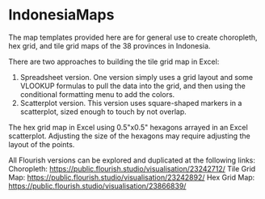 # IndonesiaMaps
The map templates provided here are for general use to create choropleth, hex grid, and tile grid maps of the 38 provinces in Indonesia. 

There are two approaches to building the tile grid map in Excel:
1.	Spreadsheet version. One version simply uses a grid layout and some VLOOKUP formulas to pull the data into the grid, and then using the conditional formatting menu to add the colors. 
2.	Scatterplot version. This version uses square-shaped markers in a scatterplot, sized enough to touch by not overlap. 

The hex grid map in Excel using 0.5"x0.5" hexagons arrayed in an Excel scatterplot. Adjusting the size of the hexagons may require adjusting the layout of the points.

All Flourish versions can be explored and duplicated at the following links:
Choropleth: https://public.flourish.studio/visualisation/23242712/
Tile Grid Map: https://public.flourish.studio/visualisation/23242892/
Hex Grid Map: https://public.flourish.studio/visualisation/23866839/

